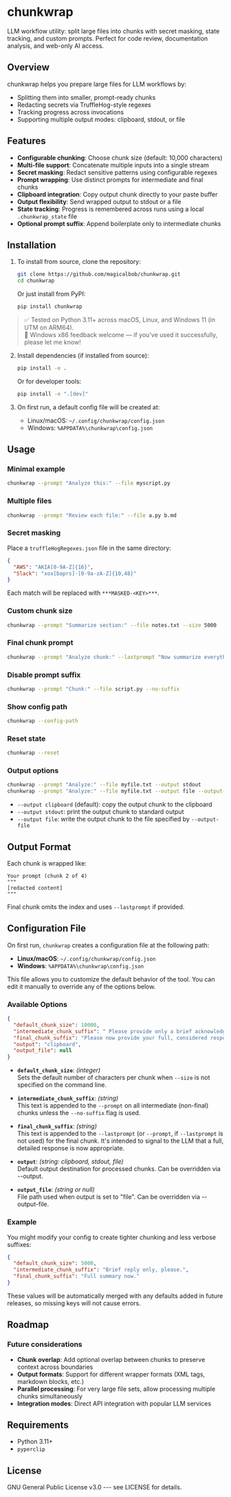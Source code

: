 chunkwrap
=========

LLM workflow utility: split large files into chunks with secret masking, state tracking, and custom prompts. Perfect for code review, documentation analysis, and web-only AI access.

Overview
--------

chunkwrap helps you prepare large files for LLM workflows by:

-   Splitting them into smaller, prompt-ready chunks
-   Redacting secrets via TruffleHog-style regexes
-   Tracking progress across invocations
-   Supporting multiple output modes: clipboard, stdout, or file

Features
--------

-   **Configurable chunking**: Choose chunk size (default: 10,000 characters)
-   **Multi-file support**: Concatenate multiple inputs into a single stream
-   **Secret masking**: Redact sensitive patterns using configurable regexes
-   **Prompt wrapping**: Use distinct prompts for intermediate and final chunks
-   **Clipboard integration**: Copy output chunk directly to your paste buffer
-   **Output flexibility**: Send wrapped output to stdout or a file
-   **State tracking**: Progress is remembered across runs using a local `.chunkwrap_state` file
-   **Optional prompt suffix**: Append boilerplate only to intermediate chunks

Installation
------------

1.  To install from source, clone the repository:

    ```bash
    git clone https://github.com/magicalbob/chunkwrap.git
    cd chunkwrap
    ```

    Or just install from PyPI:

    ```bash
    pip install chunkwrap
    ```

> ✅ Tested on Python 3.11+ across macOS, Linux, and Windows 11 (in UTM on ARM64).  
> 🧪 Windows x86 feedback welcome — if you've used it successfully, please let me know!

2.  Install dependencies (if installed from source):

    ```bash
    pip install -e .
    ```

    Or for developer tools:

    ```bash
    pip install -e ".[dev]"
    ```

3.  On first run, a default config file will be created at:

    -   Linux/macOS: `~/.config/chunkwrap/config.json`
    -   Windows: `%APPDATA%\chunkwrap\config.json`

Usage
-----

### Minimal example

```bash
chunkwrap --prompt "Analyze this:" --file myscript.py
```

### Multiple files

```bash
chunkwrap --prompt "Review each file:" --file a.py b.md
```

### Secret masking

Place a `truffleHogRegexes.json` file in the same directory:

```json
{
  "AWS": "AKIA[0-9A-Z]{16}",
  "Slack": "xox[baprs]-[0-9a-zA-Z]{10,48}"
}
```

Each match will be replaced with `***MASKED-<KEY>***`.

### Custom chunk size

```bash
chunkwrap --prompt "Summarize section:" --file notes.txt --size 5000
```

### Final chunk prompt

```bash
chunkwrap --prompt "Analyze chunk:" --lastprompt "Now summarize everything:" --file long.txt
```

### Disable prompt suffix

```bash
chunkwrap --prompt "Chunk:" --file script.py --no-suffix
```

### Show config path

```bash
chunkwrap --config-path
```

### Reset state

```bash
chunkwrap --reset
```

### Output options

```bash
chunkwrap --prompt "Analyze:" --file myfile.txt --output stdout
chunkwrap --prompt "Analyze:" --file myfile.txt --output file --output-file output.txt
```

- `--output clipboard` (default): copy the output chunk to the clipboard
- `--output stdout`: print the output chunk to standard output
- `--output file`: write the output chunk to the file specified by `--output-file`

Output Format
-------------

Each chunk is wrapped like:

```
Your prompt (chunk 2 of 4)
"""
[redacted content]
"""
```

Final chunk omits the index and uses `--lastprompt` if provided.

Configuration File
------------------

On first run, `chunkwrap` creates a configuration file at the following path:

-   **Linux/macOS**: `~/.config/chunkwrap/config.json`
-   **Windows**: `%APPDATA%\chunkwrap\config.json`

This file allows you to customize the default behavior of the tool. You can edit it manually to override any of the options below.

### Available Options

```json
{
  "default_chunk_size": 10000,
  "intermediate_chunk_suffix": " Please provide only a brief acknowledgment that you've received this chunk. Save your detailed analysis for the final chunk.",
  "final_chunk_suffix": "Please now provide your full, considered response to all previous chunks.",
  "output": "clipboard",
  "output_file": null
}
```

-   **`default_chunk_size`**: *(integer)*\
    Sets the default number of characters per chunk when `--size` is not specified on the command line.

-   **`intermediate_chunk_suffix`**: *(string)*\
    This text is appended to the `--prompt` on all intermediate (non-final) chunks unless the `--no-suffix` flag is used.

-   **`final_chunk_suffix`**: *(string)*\
    This text is appended to the `--lastprompt` (or `--prompt`, if `--lastprompt` is not used) for the final chunk. It's intended to signal to the LLM that a full, detailed response is now appropriate.

-   **`output`**: *(string: clipboard, stdout, file)*\
    Default output destination for processed chunks. Can be overridden via --output.

-   **`output_file`**: *(string or null)*\
    File path used when output is set to "file". Can be overridden via --output-file.

### Example

You might modify your config to create tighter chunking and less verbose suffixes:

```json
{
  "default_chunk_size": 5000,
  "intermediate_chunk_suffix": "Brief reply only, please.",
  "final_chunk_suffix": "Full summary now."
}
```

These values will be automatically merged with any defaults added in future releases, so missing keys will not cause errors.

Roadmap
-------

### Future considerations

-   **Chunk overlap**: Add optional overlap between chunks to preserve context across boundaries
-   **Output formats**: Support for different wrapper formats (XML tags, markdown blocks, etc.)
-   **Parallel processing**: For very large file sets, allow processing multiple chunks simultaneously
-   **Integration modes**: Direct API integration with popular LLM services

Requirements
------------

-   Python 3.11+
-   `pyperclip`

License
-------

GNU General Public License v3.0 --- see LICENSE for details.
